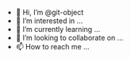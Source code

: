 - 👋 Hi, I’m @git-object
- 👀 I’m interested in ...
- 🌱 I’m currently learning ...
- 💞️ I’m looking to collaborate on ...
- 📫 How to reach me ...

<!---
git-object/git-object is a ✨ special ✨ repository because its `README.md` (this file) appears on your GitHub profile.
You can click the Preview link to take a look at your changes.
--->
